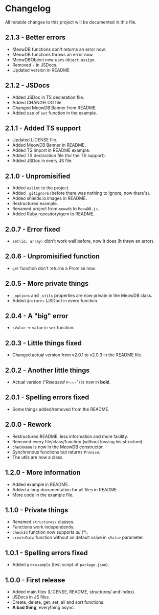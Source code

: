 # Changelog
All notable changes to this project will be documented in this file.

## 2.1.3 - Better errors
- MeowDB functions don't returns an error now.
- MeowDB functions throws an error now.
- MeowDBObject now uses `Object.assign`.
- Removed `-` in JSDocs.
- Updated version in README

## 2.1.2 - JSDocs
- Added JSDoc in TS declaration file.
- Added CHANGELOG file.
- Changed MeowDB Banner from README.
- Added use of `set` function in the example.

## 2.1.1 - Added TS support
- Updated LICENSE file.
- Added MeowDB Banner in README.
- Added TS Import in README example.
- Added TS declaration file (for the TS support).
- Added JSDoc in every JS file.

## 2.1.0 - Unpromisified
- Added `eslint` to the project.
- Added `.gitignore` (before there was nothing to ignore, now there's).
- Added shields.io images in README.
- Restructured example.
- Renamed project from `meowdb` to `MeowDB.js`.
- Added Ruby repository/gem to README.

## 2.0.7 - Error fixed
- `set(id, array)` didn't work well before, now it does (It threw an error).

## 2.0.6 - Unpromisified function
- `get` function don't returns a Promise now.

## 2.0.5 - More private things
- `_options` and `_utils` properties are now private in the MeowDB class.
- Added `@returns` (JSDoc) in every function.

## 2.0.4 - A "big" error
- `sValue` -> `value` in `set` function.

## 2.0.3 - Little things fixed
- Changed actual version from v2.0.1 to v2.0.3 in the README file.

## 2.0.2 - Another little things
- Actual version ("*Released v-.-.-*") is now in **bold**.

## 2.0.1 - Spelling errors fixed
- Some things added/removed from the README.

## 2.0.0 - Rework
- Restructured README, less information and more facility.
- Removed every file/class/function (without lossing his structure).
- `checkName` is now in the MeowDB constructor.
- Synchronous functions but returns `Promise`.
- The utils are now a class.

## 1.2.0 - More information
- Added example in README.
- Added a long documentation for all files in README.
- More code in the example file.

## 1.1.0 - Private things
- Renamed `structures/` classes.
- Functions work independently.
- `checkId` function now supports *all* (*).
- `createData` function without an default value in `sValue` parameter.

## 1.0.1 - Spelling errors fixed
- Added `p` in `example` (test script of `package.json`).

## 1.0.0 - First release
- Added main files (LICENSE, README, structures/ and index).
- JSDocs in JS files.
- Create, delete, get, set, all and sort functions.
- **A bad thing**, everything async.